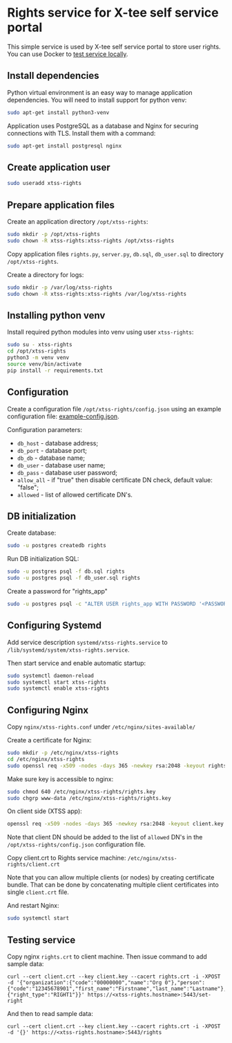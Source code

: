 # Rights service for X-tee self service portal

This simple service is used by X-tee self service portal to store user rights. You can use Docker to [test service locally](local/README.md).

## Install dependencies

Python virtual environment is an easy way to manage application dependencies. You will need to install support for python venv:
```bash
sudo apt-get install python3-venv
```

Application uses PostgreSQL as a database and Nginx for securing connections with TLS. Install them with a command:
```bash
sudo apt-get install postgresql nginx
```

## Create application user

```bash
sudo useradd xtss-rights
```

## Prepare application files

Create an application directory `/opt/xtss-rights`:
```bash
sudo mkdir -p /opt/xtss-rights
sudo chown -R xtss-rights:xtss-rights /opt/xtss-rights
```

Copy application files `rights.py`, `server.py`, `db.sql`, `db_user.sql` to directory `/opt/xtss-rights`.

Create a directory for logs:
```bash
sudo mkdir -p /var/log/xtss-rights
sudo chown -R xtss-rights:xtss-rights /var/log/xtss-rights
```

## Installing python venv

Install required python modules into venv using user `xtss-rights`:
```bash
sudo su - xtss-rights
cd /opt/xtss-rights
python3 -m venv venv
source venv/bin/activate
pip install -r requirements.txt
```

## Configuration

Create a configuration file `/opt/xtss-rights/config.json` using an example configuration file: [example-config.json](example-config.json).

Configuration parameters:
* `db_host` - database address;
* `db_port` - database port;
* `db_db` - database name;
* `db_user` - database user name;
* `db_pass` - database user password;
* `allow_all` - if "true" then disable certificate DN check, default value: "false";
* `allowed` - list of allowed certificate DN's.

## DB initialization

Create database:
```bash
sudo -u postgres createdb rights
```

Run DB initialization SQL:
```bash
sudo -u postgres psql -f db.sql rights
sudo -u postgres psql -f db_user.sql rights
```

Create a password for "rights_app"
```bash
sudo -u postgres psql -c "ALTER USER rights_app WITH PASSWORD '<PASSWORD>'" rights
```

## Configuring Systemd

Add service description `systemd/xtss-rights.service` to `/lib/systemd/system/xtss-rights.service`.

Then start service and enable automatic startup:
```bash
sudo systemctl daemon-reload
sudo systemctl start xtss-rights
sudo systemctl enable xtss-rights
```

## Configuring Nginx

Copy `nginx/xtss-rights.conf` under `/etc/nginx/sites-available/`

Create a certificate for Nginx:
```bash
sudo mkdir -p /etc/nginx/xtss-rights
cd /etc/nginx/xtss-rights
sudo openssl req -x509 -nodes -days 365 -newkey rsa:2048 -keyout rights.key -out rights.crt
```

Make sure key is accessible to nginx:
```bash
sudo chmod 640 /etc/nginx/xtss-rights/rights.key
sudo chgrp www-data /etc/nginx/xtss-rights/rights.key
```

On client side (XTSS app):
```bash
openssl req -x509 -nodes -days 365 -newkey rsa:2048 -keyout client.key -out client.crt 
```

Note that client DN should be added to the list of `allowed` DN's in the `/opt/xtss-rights/config.json` configuration file.

Copy client.crt to Rights service machine: `/etc/nginx/xtss-rights/client.crt`

Note that you can allow multiple clients (or nodes) by creating certificate bundle. That can be done by concatenating multiple client certificates into single `client.crt` file.

And restart Nginx:
```bash
sudo systemctl start
```

## Testing service

Copy nginx `rights.crt` to client machine. Then issue command to add sample data:
```
curl --cert client.crt --key client.key --cacert rights.crt -i -XPOST -d '{"organization":{"code":"00000000","name":"Org 0"},"person":{"code":"12345678901","first_name":"Firstname","last_name":"Lastname"},"right":{"right_type":"RIGHT1"}}' https://<xtss-rights.hostname>:5443/set-right
```

And then to read sample data:
```
curl --cert client.crt --key client.key --cacert rights.crt -i -XPOST -d '{}' https://<xtss-rights.hostname>:5443/rights
```
